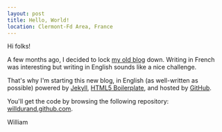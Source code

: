 ```yaml
---
layout: post
title: Hello, World!
location: Clermont-Fd Area, France
---
```


Hi folks!

A few months ago, I decided to lock [my old blog](http://www.willdurand.fr)
down. Writing in French was interesting but writing in English sounds like a
nice challenge.

That's why I'm starting this new blog, in English (as well-written as possible)
powered by [Jekyll](https://github.com/mojombo/jekyll), [HTML5
Boilerplate](http://html5boilerplate.com/), and hosted by
[GitHub](http://www.github.com).

You'll get the code by browsing the following repository:
[willdurand.github.com](https://github.com/willdurand/willdurand.github.com).

William
